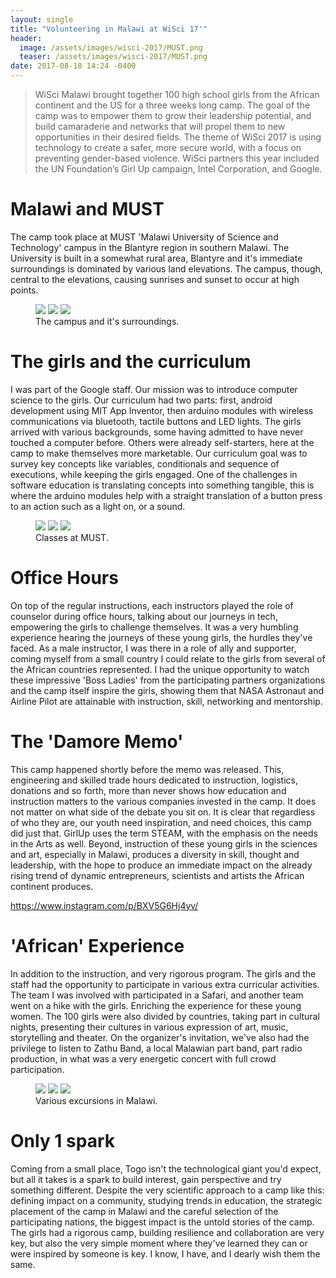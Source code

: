 ```yaml
---
layout: single
title: "Volunteering in Malawi at WiSci 17'"
header:
  image: /assets/images/wisci-2017/MUST.png
  teaser: /assets/images/wisci-2017/MUST.png
date: 2017-08-18 14:24 -0400
---
```


>WiSci Malawi brought together 100 high school girls from the African continent and the US for a three weeks long camp. The goal of the camp was to empower them to grow their leadership potential, and build camaraderie and networks that will propel them to new opportunities in their desired fields. The theme of WiSci 2017 is using technology to create a safer, more secure world, with a focus on preventing gender-based violence. WiSci partners this year included the UN Foundation’s Girl Up campaign, Intel Corporation, and Google.

# Malawi and MUST
The camp took place at MUST 'Malawi University of Science and Technology' campus in the Blantyre region in southern Malawi. The University is built in a somewhat rural area, Blantyre and it's immediate surroundings is dominated by various land elevations. The campus, though, central to the elevations, causing sunrises and sunset to occur at high points.

<figure class="third">
	<img src="/assets/images/wisci-2017/IMG_20170801_172110.jpg">
	<img src="/assets/images/wisci-2017/IMG_2815.jpg">
	<img src="/assets/images/wisci-2017/IMG_2906.jpg">
	<figcaption>The campus and it's surroundings.</figcaption>
</figure>

# The girls and the curriculum
I was part of the Google staff. Our mission was to introduce computer science to the girls. Our curriculum had two parts: first, android development using MIT App Inventor, then arduino modules with wireless communications via bluetooth, tactile buttons and LED lights. The girls arrived with various backgrounds, some having admitted to have never touched a computer before. Others were already self-starters, here at the camp to make themselves more marketable. Our curriculum goal was to survey key concepts like variables, conditionals and sequence of executions, while keeping the girls engaged. One of the challenges in software education is translating concepts into something tangible, this is where the arduino modules help with a straight translation of a button press to an action such as a light on, or a sound.

<figure class="third">
	<img src="/assets/images/wisci-2017/IMG_0917.jpg">
	<img src="/assets/images/wisci-2017/IMG_2818.jpg">
	<img src="/assets/images/wisci-2017/IMG_20170804_171739.jpg">
	<figcaption>Classes at MUST.</figcaption>
</figure>

# Office Hours
On top of the regular instructions, each instructors played the role of counselor during office hours, talking about our journeys in tech, empowering the girls to challenge themselves. It was a very humbling experience hearing the journeys of these young girls, the hurdles they've faced. As a male instructor, I was there in a role of ally and supporter, coming myself from a small country I could relate to the girls from several of the African countries represented. I had the unique opportunity to watch these impressive 'Boss Ladies' from the participating partners organizations and the camp itself inspire the girls, showing them that NASA Astronaut and Airline Pilot are attainable with instruction, skill, networking and mentorship. 

# The 'Damore Memo'
This camp happened shortly before the memo was released. This, engineering and skilled trade hours dedicated to instruction, logistics, donations and so forth, more than never shows how education and instruction matters to the various companies invested in the camp. It does not matter on what side of the debate you sit on. It is clear that regardless of who they are, our youth need inspiration, and need choices, this camp did just that. GirlUp uses the term STEAM, with the emphasis on the needs in the Arts as well. Beyond, instruction of these young girls in the sciences and art, especially in Malawi, produces a diversity in skill, thought and leadership, with the hope to produce an immediate impact on the already rising trend of dynamic entrepreneurs, scientists and artists the African continent produces.

https://www.instagram.com/p/BXV5G6Hj4yv/

# 'African' Experience
In addition to the instruction, and very rigorous program. The girls and the staff had the opportunity to participate in various extra curricular activities. The team I was involved with participated in a Safari, and another team went on a hike with the girls. Enriching the experience for these young women. The 100 girls were also divided by countries, taking part in cultural nights, presenting their cultures in various expression of art, music, storytelling and theater. On the organizer's invitation, we've also had the privilege to listen to Zathu Band, a local Malawian part band, part radio production, in what was a very energetic concert with full crowd participation.

<figure class="third">
	<img src="/assets/images/wisci-2017/IMG_20170803_113049.jpg">
	<img src="/assets/images/wisci-2017/IMG_20170803_115147.jpg">
	<img src="/assets/images/wisci-2017/MVIMG_20170803_105624.jpg">
	<figcaption>Various excursions in Malawi.</figcaption>
</figure>

# Only 1 spark
Coming from a small place, Togo isn't the technological giant you'd expect, but all it takes is a spark to build interest, gain perspective and try something different. Despite the very scientific approach to a camp like this: defining impact on a community, studying trends in education, the strategic placement of the camp in Malawi and the careful selection of the participating nations, the biggest impact is the untold stories of the camp. The girls had a rigorous camp, building resilience and collaboration are very key, but also the very simple moment where they've learned they can or were inspired by someone is key. I know, I have, and I dearly wish them the same.